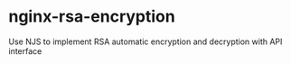 # nginx-rsa-encryption
Use NJS to implement RSA automatic encryption and decryption with API interface
